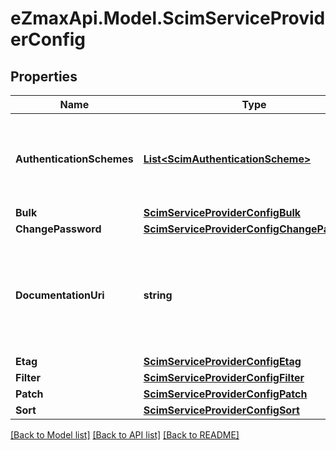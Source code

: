
# eZmaxApi.Model.ScimServiceProviderConfig

## Properties

Name | Type | Description | Notes
------------ | ------------- | ------------- | -------------
**AuthenticationSchemes** | [**List&lt;ScimAuthenticationScheme&gt;**](ScimAuthenticationScheme.md) | A multi-valued complex type that specifies supported authentication scheme properties. | 
**Bulk** | [**ScimServiceProviderConfigBulk**](ScimServiceProviderConfigBulk.md) |  | 
**ChangePassword** | [**ScimServiceProviderConfigChangePassword**](ScimServiceProviderConfigChangePassword.md) |  | 
**DocumentationUri** | **string** | An HTTP-addressable URL pointing to the service provider&#39;s human-consumable help documentation | 
**Etag** | [**ScimServiceProviderConfigEtag**](ScimServiceProviderConfigEtag.md) |  | 
**Filter** | [**ScimServiceProviderConfigFilter**](ScimServiceProviderConfigFilter.md) |  | 
**Patch** | [**ScimServiceProviderConfigPatch**](ScimServiceProviderConfigPatch.md) |  | 
**Sort** | [**ScimServiceProviderConfigSort**](ScimServiceProviderConfigSort.md) |  | 

[[Back to Model list]](../README.md#documentation-for-models)
[[Back to API list]](../README.md#documentation-for-api-endpoints)
[[Back to README]](../README.md)

